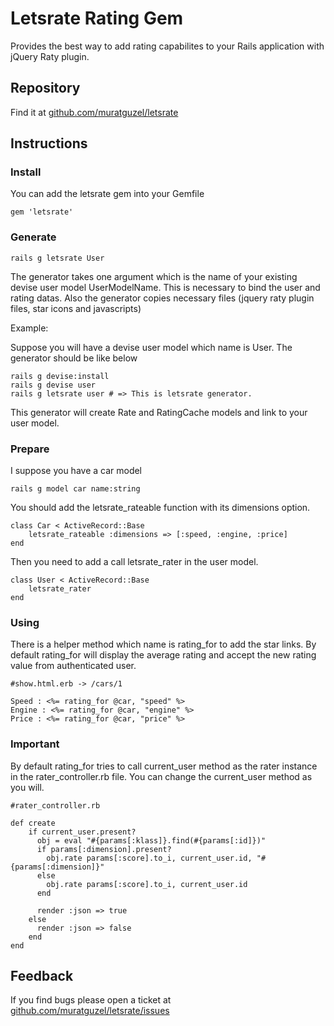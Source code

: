 # Letsrate Rating Gem  

Provides the best way to add rating capabilites to your Rails application with jQuery Raty plugin.

## Repository

Find it at [github.com/muratguzel/letsrate](github.com/muratguzel/letsrate)

## Instructions

### Install

You can add the letsrate gem into your Gemfile

	gem 'letsrate'
	
### Generate

	rails g letsrate User

The generator takes one argument which is the name of your existing devise user model UserModelName. This is necessary to bind the user and rating datas.
Also the generator copies necessary files (jquery raty plugin files, star icons and javascripts)

Example: 

Suppose you will have a devise user model which name is User. The generator should be like below

	rails g devise:install
	rails g devise user
	rails g letsrate user # => This is letsrate generator. 
   
This generator will create Rate and RatingCache models and link to your user model. 

### Prepare

I suppose you have a car model 

	rails g model car name:string

You should add the letsrate_rateable function with its dimensions option.

	class Car < ActiveRecord::Base
		letsrate_rateable :dimensions => [:speed, :engine, :price]
	end                                                         
	
Then you need to add a call letsrate_rater in the user model. 

	class User < ActiveRecord::Base
		letsrate_rater
	end   
	
	
### Using

There is a helper method which name is rating_for to add the star links. By default rating_for will display the average rating and accept the 
new rating value from authenticated user. 

	#show.html.erb -> /cars/1
	
	Speed : <%= rating_for @car, "speed" %>
	Engine : <%= rating_for @car, "engine" %>
	Price : <%= rating_for @car, "price" %>
   
### Important 

By default rating_for tries to call current_user method as the rater instance in the rater_controller.rb file. You can change the current_user method 
as you will.

	#rater_controller.rb
	
	def create                                  
    	if current_user.present?
	      obj = eval "#{params[:klass]}.find(#{params[:id]})"     
	      if params[:dimension].present?
	        obj.rate params[:score].to_i, current_user.id, "#{params[:dimension]}"       
	      else
	        obj.rate params[:score].to_i, current_user.id 
	      end

	      render :json => true 
	    else
	      render :json => false        
	    end
	end   
     
## Feedback
If you find bugs please open a ticket at [github.com/muratguzel/letsrate/issues](github.com/muratguzel/letsrate/issues)
	
	